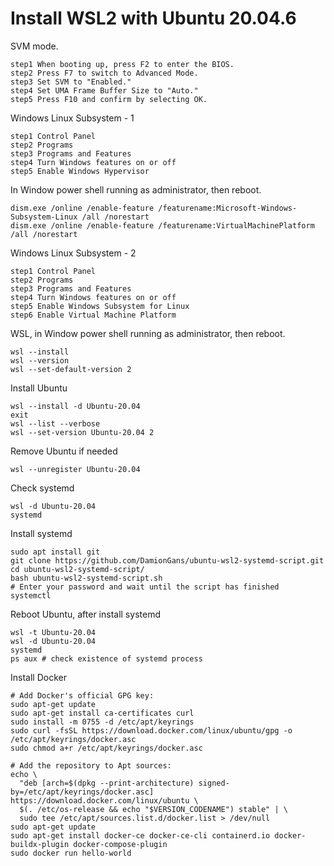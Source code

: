 # Install WSL2 with Ubuntu 20.04.6

SVM mode.
```
step1 When booting up, press F2 to enter the BIOS.
step2 Press F7 to switch to Advanced Mode.
step3 Set SVM to "Enabled."
step4 Set UMA Frame Buffer Size to "Auto."
step5 Press F10 and confirm by selecting OK.
```

Windows Linux Subsystem - 1
```
step1 Control Panel
step2 Programs
step3 Programs and Features
step4 Turn Windows features on or off
step5 Enable Windows Hypervisor
```

In Window power shell running as administrator, then reboot.
```
dism.exe /online /enable-feature /featurename:Microsoft-Windows-Subsystem-Linux /all /norestart
dism.exe /online /enable-feature /featurename:VirtualMachinePlatform /all /norestart
```
Windows Linux Subsystem - 2
```
step1 Control Panel
step2 Programs
step3 Programs and Features
step4 Turn Windows features on or off
step5 Enable Windows Subsystem for Linux
step6 Enable Virtual Machine Platform
```


WSL, in Window power shell running as administrator, then reboot.
```
wsl --install
wsl --version
wsl --set-default-version 2
```

Install Ubuntu
```
wsl --install -d Ubuntu-20.04
exit
wsl --list --verbose
wsl --set-version Ubuntu-20.04 2
```

Remove Ubuntu if needed
```
wsl --unregister Ubuntu-20.04
```

Check systemd
```
wsl -d Ubuntu-20.04
systemd
```
Install systemd
```
sudo apt install git
git clone https://github.com/DamionGans/ubuntu-wsl2-systemd-script.git
cd ubuntu-wsl2-systemd-script/
bash ubuntu-wsl2-systemd-script.sh
# Enter your password and wait until the script has finished
systemctl
```

Reboot Ubuntu, after install systemd
```
wsl -t Ubuntu-20.04
wsl -d Ubuntu-20.04
systemd
ps aux # check existence of systemd process
```

Install Docker
```
# Add Docker's official GPG key:
sudo apt-get update
sudo apt-get install ca-certificates curl
sudo install -m 0755 -d /etc/apt/keyrings
sudo curl -fsSL https://download.docker.com/linux/ubuntu/gpg -o /etc/apt/keyrings/docker.asc
sudo chmod a+r /etc/apt/keyrings/docker.asc

# Add the repository to Apt sources:
echo \
  "deb [arch=$(dpkg --print-architecture) signed-by=/etc/apt/keyrings/docker.asc] https://download.docker.com/linux/ubuntu \
  $(. /etc/os-release && echo "$VERSION_CODENAME") stable" | \
  sudo tee /etc/apt/sources.list.d/docker.list > /dev/null
sudo apt-get update
sudo apt-get install docker-ce docker-ce-cli containerd.io docker-buildx-plugin docker-compose-plugin
sudo docker run hello-world
```





